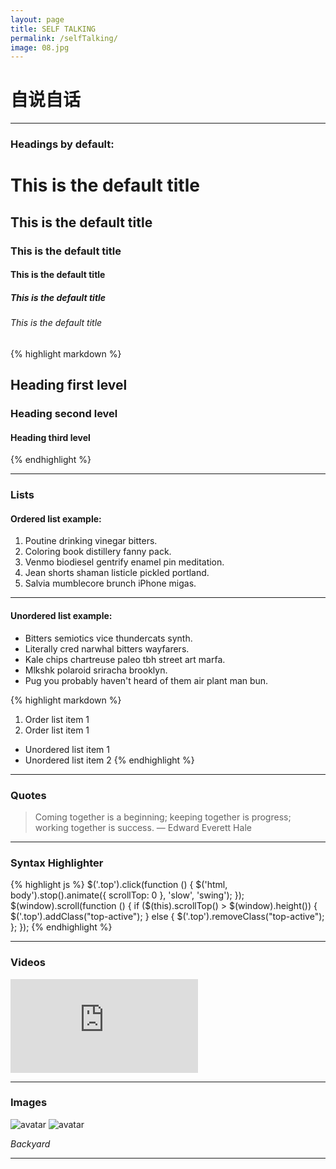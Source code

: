 ```yaml
---
layout: page
title: SELF TALKING
permalink: /selfTalking/
image: 08.jpg
---
```

# 自说自话

***




### Headings by default:

# This is the default title
## This is the default title
### This is the default title
#### This is the default title
##### This is the default title
###### This is the default title

{% highlight markdown %}
## Heading first level
### Heading second level
#### Heading third level
{% endhighlight %}

***

### Lists

#### Ordered list example:

1. Poutine drinking vinegar bitters.
2. Coloring book distillery fanny pack.
3. Venmo biodiesel gentrify enamel pin meditation.
4. Jean shorts shaman listicle pickled portland.
5. Salvia mumblecore brunch iPhone migas.

***

#### Unordered list example:

* Bitters semiotics vice thundercats synth.
* Literally cred narwhal bitters wayfarers.
* Kale chips chartreuse paleo tbh street art marfa.
* Mlkshk polaroid sriracha brooklyn.
* Pug you probably haven't heard of them air plant man bun.

{% highlight markdown %}
1. Order list item 1
2. Order list item 1

* Unordered list item 1
* Unordered list item 2
{% endhighlight %}

***

### Quotes

> Coming together is a beginning; keeping together is progress; working together is success. — Edward Everett Hale

***

### Syntax Highlighter

{% highlight js %}
  $('.top').click(function () {
    $('html, body').stop().animate({ scrollTop: 0 }, 'slow', 'swing');
  });
  $(window).scroll(function () {
    if ($(this).scrollTop() > $(window).height()) {
      $('.top').addClass("top-active");
    } else {
      $('.top').removeClass("top-active");
    };
  });
{% endhighlight %}

***

### Videos

<iframe src="https://www.youtube.com/embed/iWowJBRMtpc" frameborder="0" allowfullscreen></iframe>

***

### Images

![avatar](https://gimg2.baidu.com/image_search/src=http%3A%2F%2Fa4.att.hudong.com%2F27%2F67%2F01300000921826141299672233506.jpg&refer=http%3A%2F%2Fa4.att.hudong.com&app=2002&size=f9999,10000&q=a80&n=0&g=0n&fmt=jpeg?sec=1614137203&t=1fa93cf236e2a69382adba02ffcf650b)
![avatar](http://jeffpan.test.upcdn.net/uPic/xUmnSw.png)

*Backyard*

***